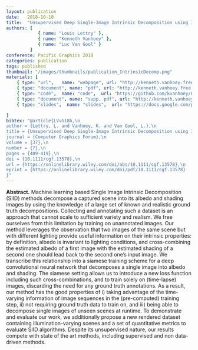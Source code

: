 ```yaml
---
layout: publication
date:   2018-10-10
title:  "Unsupervised Deep Single-Image Intrinsic Decomposition using Illumination-Varying Image Sequences"
authors: [
            { name: "Louis Lettry" },
            { name: "Kenneth Vanhoey" },
			{ name: "Luc Van Gool" }
         ]
conference: Pacific Graphics 2018
categories: publication
tags: published
thumbnail: "/images/thumbnails/publication_IntrinsicDecomp.png"
materials: [
    { type: "url",   name: "webpage", url: "http://kenneth.vanhoey.free.fr/index.php?page=research&lang=en#LVvG18b" },
    { type: "document", name: "pdf", url: "http://kenneth.vanhoey.free.fr/data/research/LVvG18b.pdf" },
    { type: "code",  name: "code",  url: "https://github.com/kvanhoey/UnsupervisedIntrinsicDecomposition" },
    { type: "document", name: "supp. pdf", url: "http://kenneth.vanhoey.free.fr/data/research/LVvG18b_supplemental.zip" },
    { type: "slides",  name: "slides",  url: "https://docs.google.com/presentation/d/13E5Tog95OU4xokwIb_GZxIvQJ3h0B1AdMbiiMYmsdJo/" }

]
bibtex: "@article{LVvG18b,\n
author = {Lettry, L. and Vanhoey, K. and Van Gool, L.},\n
title = {Unsupervised Deep Single-Image Intrinsic Decomposition using Illumination-Varying Image Sequences},\n
journal = {Computer Graphics Forum},\n
volume = {37},\n
number = {7},\n
pages = {409-419},\n
doi = {10.1111/cgf.13578},\n
url = {https://onlinelibrary.wiley.com/doi/abs/10.1111/cgf.13578},\n
eprint = {https://onlinelibrary.wiley.com/doi/pdf/10.1111/cgf.13578}
}"
---
```


<p>
<strong>Abstract.</strong>
Machine learning based Single Image Intrinsic Decomposition (SIID) methods decompose a captured scene into its albedo and shading images by using the knowledge of a large set of known and realistic ground truth decompositions. Collecting and annotating such a dataset is an approach that cannot scale to sufficient variety and realism. We free ourselves from this limitation by training on unannotated images. Our method leverages the observation that two images of the same scene but with different lighting provide useful information on their intrinsic properties: by definition, albedo is invariant to lighting conditions, and cross-combining the estimated albedo of a first image with the estimated shading of a second one should lead back to the second one’s input image. We transcribe this relationship into a siamese training scheme for a deep convolutional neural network that decomposes a single image into albedo and shading. The siamese setting allows us to introduce a new loss function including such cross-combinations, and to train solely on (time-lapse) images, discarding the need for any ground truth annotations. As a result, our method has the good properties of i) taking advantage of the time-varying information of image sequences in the (pre-computed) training step, ii) not requiring ground truth data to train on, and iii) being able to decompose single images of unseen scenes at runtime. To demonstrate and evaluate our work, we additionally propose a new rendered dataset containing illumination-varying scenes and a set of quantitative metrics to evaluate SIID algorithms. Despite its unsupervised nature, our results compete with state of the art methods, including supervised and non data-driven methods. 
</p>

